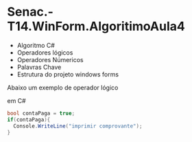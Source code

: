 # Senac.-T14.WinForm.AlgoritimoAula4
- Algoritmo C#
- Operadores lógicos
- Operadores Númericos
- Palavras Chave
- Estrutura do projeto windows forms

Abaixo um exemplo de operador lógico


em C#
```csharp
bool contaPaga = true;
if(contaPaga){
  Console.WriteLine("imprimir comprovante");
}
``` 
